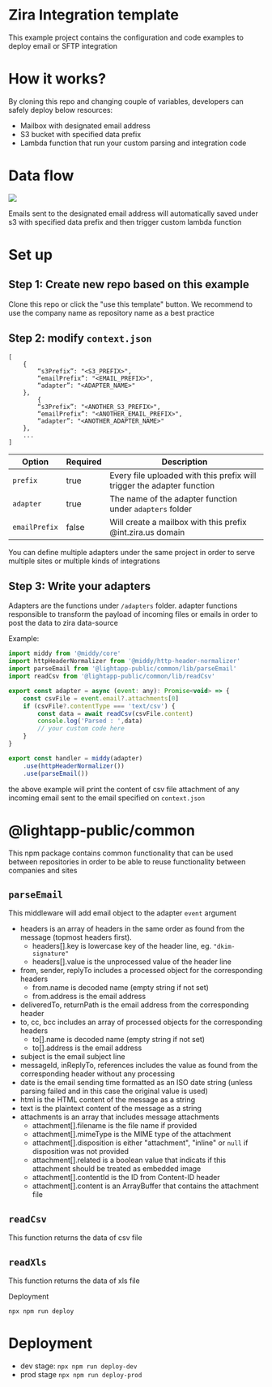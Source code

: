 # Zira Integration template

This example project contains the configuration and code examples to deploy email or SFTP integration





# How it works?

By cloning this repo and changing couple of variables, developers can safely deploy below resources:
- Mailbox with designated email address
- S3 bucket with specified data prefix
- Lambda function that run your custom parsing and integration code  

# Data flow

[![](https://mermaid.ink/img/pako:eNoljrEOgzAMRH8l8lymbgyVShmpVJUxYXATAxEkQcEZKsS_N4WbrCfr7m2ggyEoYYi4jKJ5Ky9y7pIc2rkTRXETlWyvokp6Ij7BQzboPgZFn7xmG_yBa_kKK4tIaKwf1u7fpDxcwFHMZSaPbAcDHsmRgjKfBuOkQPk9_2Hi0H69hpJjogukxSBTbTG7OSh7nNdMyVgO8XlaH_L7DzECQF4?type=png)](https://mermaid.live/edit#pako:eNoljrEOgzAMRH8l8lymbgyVShmpVJUxYXATAxEkQcEZKsS_N4WbrCfr7m2ggyEoYYi4jKJ5Ky9y7pIc2rkTRXETlWyvokp6Ij7BQzboPgZFn7xmG_yBa_kKK4tIaKwf1u7fpDxcwFHMZSaPbAcDHsmRgjKfBuOkQPk9_2Hi0H69hpJjogukxSBTbTG7OSh7nNdMyVgO8XlaH_L7DzECQF4)

Emails sent to the designated email address will automatically saved under s3 with specified data prefix and then trigger custom lambda function

# Set up

## Step 1:  Create new repo based on this example 
Clone this repo or click the "use this template" button. We recommend to use the company name as repository name as a best practice

## Step 2:  modify `context.json` 
  

```
[
    {
        “s3Prefix”: "<S3_PREFIX>",
        “emailPrefix”: "<EMAIL_PREFIX>",
        “adapter”: "<ADAPTER_NAME>"
    },
        {
        “s3Prefix”: "<ANOTHER_S3_PREFIX>",
        “emailPrefix”: "<ANOTHER_EMAIL_PREFIX>",
        “adapter”: "<ANOTHER_ADAPTER_NAME>"
    },
    ...
]
```




| Option        | Required | Description                                                            |
|---------------|----------|------------------------------------------------------------------------|
| `prefix`      | true     | Every file uploaded with this prefix will trigger the adapter function |
| `adapter`     | true     | The name of the adapter function under `adapters` folder               |
| `emailPrefix` | false    | Will create a mailbox with this prefix @int.zira.us domain             |


You can define multiple adapters under the same project in order to serve multiple sites or multiple kinds of integrations 


## Step 3:  Write your adapters

Adapters are the functions under `/adapters` folder. 
adapter functions responsible to transform the payload of incoming files or emails in order to post the data to zira data-source

Example:

``` javascript
import middy from '@middy/core'
import httpHeaderNormalizer from '@middy/http-header-normalizer'
import parseEmail from '@lightapp-public/common/lib/parseEmail'
import readCsv from '@lightapp-public/common/lib/readCsv'

export const adapter = async (event: any): Promise<void> => {
    const csvFile = event.email?.attachments[0]
    if (csvFile?.contentType === 'text/csv') {
        const data = await readCsv(csvFile.content)
        console.log('Parsed : ',data)
        // your custom code here
    }
}

export const handler = middy(adapter)
    .use(httpHeaderNormalizer())
    .use(parseEmail())

```

the above example will print the content of csv file attachment of any incoming email sent to the email specified on `context.json`


# @lightapp-public/common

This npm package contains common functionality that can be used between repositories in order to be able to reuse functionality between companies and sites 

## `parseEmail`

This middleware will add email object to the adapter `event` argument

-   headers is an array of headers in the same order as found from the message (topmost headers first).
    -   headers[].key is lowercase key of the header line, eg. `"dkim-signature"`
    -   headers[].value is the unprocessed value of the header line
-   from, sender, replyTo includes a processed object for the corresponding headers
    -   from.name is decoded name (empty string if not set)
    -   from.address is the email address
-   deliveredTo, returnPath is the email address from the corresponding header
-   to, cc, bcc includes an array of processed objects for the corresponding headers
    -   to[].name is decoded name (empty string if not set)
    -   to[].address is the email address
-   subject is the email subject line
-   messageId, inReplyTo, references includes the value as found from the corresponding header without any processing
-   date is the email sending time formatted as an ISO date string (unless parsing failed and in this case the original value is used)
-   html is the HTML content of the message as a string
-   text is the plaintext content of the message as a string
-   attachments is an array that includes message attachments
    -   attachment[].filename is the file name if provided
    -   attachment[].mimeType is the MIME type of the attachment
    -   attachment[].disposition is either "attachment", "inline" or `null` if disposition was not provided
    -   attachment[].related is a boolean value that indicats if this attachment should be treated as embedded image
    -   attachment[].contentId is the ID from Content-ID header
    -   attachment[].content is an ArrayBuffer that contains the attachment file

## `readCsv`

This function returns the data of csv file 

## `readXls`

This function returns the data of xls file 


Deployment

`npx npm run deploy`


# Deployment 
* dev stage: `npx npm run deploy-dev`
* prod stage `npx npm run deploy-prod`


